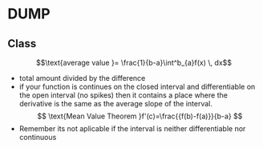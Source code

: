 
# DUMP

## Class 
$$\text{average value }= \frac{1}{b-a}\int^b_{a}f(x) \, dx$$
- total amount divided by the difference
- if your function is continues on the closed interval and differentiable on the open interval (no spikes) then it contains a place where the derivative is the same as the average slope of the interval.
$$
\text{Mean Value Theorem }f'(c)=\frac{{f(b)-f(a)}}{b-a}
$$
- Remember its not aplicable if the interval is neither differentiable nor continuous  